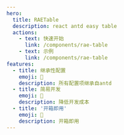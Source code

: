 ```yaml
---
hero:
  title: RAETable
  description: react antd easy table
  actions:
    - text: 快速开始
      link: /components/rae-table
    - text: 示例
      link: /components/rae-table
features:
  - title: 继承性配置
    emoji: 💎
    description: 所有配置项继承自antd
  - title: 简易开发
    emoji: 🌈
    description: 降低开发成本
  - title: '开箱即用'
    emoji: 🚀
    description: 开箱即用
---
```

